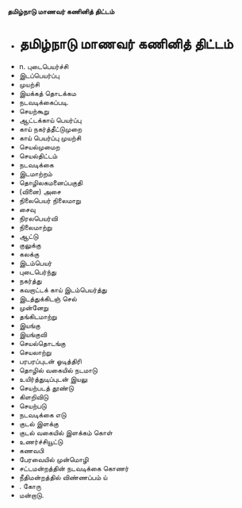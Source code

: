 **தமிழ்நாடு மாணவர் கணினித் திட்டம்**
- # தமிழ்நாடு மாணவர் கணினித் திட்டம்
- n. புடைபெயர்ச்சி
- இடப்பெயர்ப்பு
- முயற்சி
- இயக்கத் தொடக்கம
- நடவடிக்கைப்படி.
- செயற்கூறு
- ஆட்டக்காய் பெயர்ப்பு
- காய் நகர்த்தீட்டுமுறை
- காய் பெயர்ப்பு முயற்சி
- செயல்முமைற
- செயல்திட்டம்
- நடவடிக்கை
- இடமாற்றம்
- தொழிலகமனைப்பகுதி
- (வினை) அசை
- நிலைபெயர் நிலைமாறு
- சைவு
- நிரலபெயர்வி
- நிலைமாற்று
- ஆட்டு
- குலுக்கு
- கலக்கு
- இடம்பெயர்
- புடைபெர்ந்து
- நகர்த்து
- கவறாட்டக் காய் இடம்பெயர்த்து
- இடத்துக்கிடஞ் செல்
- முன்னேறு
- தங்கிடமாற்று
- இயங்கு
- இயங்குவி
- செயல்தொடங்கு
- செயலாற்று
- பரபரப்புடன் ஓடித்திரி
- தொழில் வகையில் நடமாடு
- உயிர்த்துடிப்புடன் இயலு
- செயற்படத் தூண்டு
- கிளறிவிடு
- செயற்படு
- நடவடிக்கை எடு
- குடல் இளக்கு
- குடல் வகையில் இளக்கம் கொள்
- உணர்ச்சியூட்டு
- கணவபி
- பேரவையில் முன்மொழி
- சட்டமன்றத்தின் நடவடிக்கை கொணர்
- நீதிமன்றத்தில் விண்ணப்பம் ய்
- . கோரு
- மன்றாடு.

